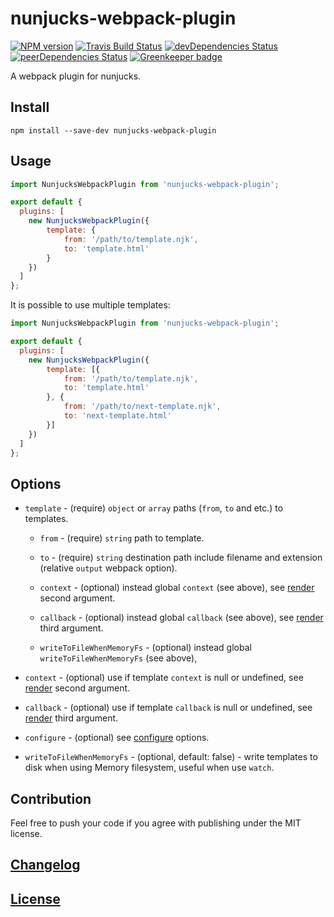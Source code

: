 # nunjucks-webpack-plugin

[![NPM version](https://img.shields.io/npm/v/nunjucks-webpack-plugin.svg)](https://www.npmjs.org/package/nunjucks-webpack-plugin) 
[![Travis Build Status](https://img.shields.io/travis/itgalaxy/nunjucks-webpack-plugin/master.svg?label=build)](https://travis-ci.org/itgalaxy/nunjucks-webpack-plugin) 
[![devDependencies Status](https://david-dm.org/itgalaxy/nunjucks-webpack-plugin/dev-status.svg)](https://david-dm.org/itgalaxy/nunjucks-webpack-plugin?type=dev)
[![peerDependencies Status](https://david-dm.org/itgalaxy/nunjucks-webpack-plugin/peer-status.svg)](https://david-dm.org/itgalaxy/nunjucks-webpack-plugin?type=peer)
[![Greenkeeper badge](https://badges.greenkeeper.io/itgalaxy/nunjucks-webpack-plugin.svg)](https://greenkeeper.io/)

A webpack plugin for nunjucks.

## Install

```shell
npm install --save-dev nunjucks-webpack-plugin
```

## Usage

```js
import NunjucksWebpackPlugin from 'nunjucks-webpack-plugin';

export default {
  plugins: [
    new NunjucksWebpackPlugin({
        template: {
            from: '/path/to/template.njk',
            to: 'template.html'
        }
    })
  ]
};
```

It is possible to use multiple templates:

```js
import NunjucksWebpackPlugin from 'nunjucks-webpack-plugin';

export default {
  plugins: [
    new NunjucksWebpackPlugin({
        template: [{
            from: '/path/to/template.njk',
            to: 'template.html'
        }, {
            from: '/path/to/next-template.njk',
            to: 'next-template.html'
        }]
    })
  ]
};
```

## Options

-   `template` - (require) `object` or `array` paths (`from`, `to` and etc.) to templates.

    -   `from` - (require) `string` path to template.
    
    -   `to` - (require) `string` destination path include filename and extension (relative `output` webpack option).
    
    -   `context` - (optional) instead global `context` (see above), 
        see [render](https://mozilla.github.io/nunjucks/api.html#render) second argument.
    
    -   `callback` - (optional) instead global `callback` (see above), 
        see [render](https://mozilla.github.io/nunjucks/api.html#render) third argument.

    -   `writeToFileWhenMemoryFs` - (optional) instead global `writeToFileWhenMemoryFs` (see above), 

-   `context` - (optional) use if template `context` is null or undefined, 
    see [render](https://mozilla.github.io/nunjucks/api.html#render) second argument.

-   `callback` - (optional) use if template `callback` is null or undefined,
    see [render](https://mozilla.github.io/nunjucks/api.html#render) third argument.

-   `configure` - (optional) see [configure](https://mozilla.github.io/nunjucks/api.html#configure) options.

-   `writeToFileWhenMemoryFs` - (optional, default: false) - write templates to disk when using Memory filesystem,
    useful when use `watch`.

## Contribution

Feel free to push your code if you agree with publishing under the MIT license.

## [Changelog](CHANGELOG.md)

## [License](LICENSE)
